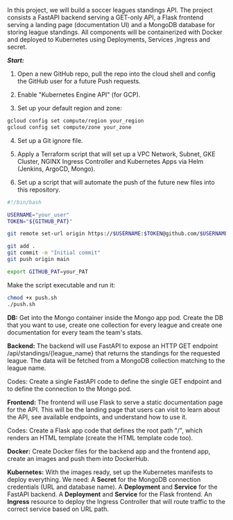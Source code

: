In this project, we will build a soccer leagues standings API. 
The project consists a FastAPI backend serving a GET-only API, a Flask frontend serving a landing page (documentation UI) and a MongoDB database for storing league standings. 
All components will be containerized with Docker and deployed to Kubernetes using Deployments, Services ,Ingress and secret. 

***Start:***

1) Open a new GitHub repo, pull the repo into the cloud shell and config the GitHub user for a future Push requests.

2) Enable "Kubernetes Engine API" (for GCP).

3) Set up your default region and zone:
```bash
gcloud config set compute/region your_region
gcloud config set compute/zone your_zone
```
4) Set up a Git ignore file.

5) Apply a Terraform script that will set up a VPC Network, Subnet, GKE Cluster, NGINX Ingress Controller and Kubernetes Apps via Helm (Jenkins, ArgoCD, Mongo).

6) Set up a script that will automate the push of the future new files into this repository.
```bash
#!/bin/bash

USERNAME="your_user"
TOKEN="${GITHUB_PAT}"

git remote set-url origin https://$USERNAME:$TOKEN@github.com/$USERNAME/your_repo.git

git add .
git commit -m "Initial commit"
git push origin main
```
```bash
export GITHUB_PAT=your_PAT
```
Make the script executable and run it:
```bash
chmod +x push.sh
./push.sh
```

**DB:**
Get into the Mongo container inside the Mongo app pod.
Create the DB that you want to use, create one collection for every league and create one documentation for every team the team's stats.

**Backend:**
The backend will use FastAPI to expose an HTTP GET endpoint /api/standings/{league_name} that returns the standings for the requested league. The data will be fetched from a MongoDB collection matching to the league name.

Codes: Create a single FastAPI code to define the single GET endpoint and to define the connection to the Mongo pod.

**Frontend:**
The frontend will use Flask to serve a static documentation page for the API.
This will be the landing page that users can visit to learn about the API, see available endpoints, and understand how to use it.

Codes: Create a Flask app code that defines the root path "/", which renders an HTML template (create the HTML template code too).

**Docker:**
Create Docker files for the backend app and the frontend app, create an images and push them into DockerHub.

**Kubernetes:**
With the images ready, set up the Kubernetes manifests to deploy everything.
We need:
A **Secret** for the MongoDB connection credentials (URL and database name).
A **Deployment** and **Service** for the FastAPI backend.
A **Deployment** and **Service** for the Flask frontend.
An **Ingress** resource to deploy the Ingress Controller that will route traffic to the correct service based on URL path.

